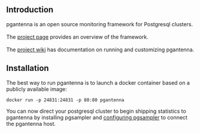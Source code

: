 ## Introduction

pgantenna is an open source monitoring framework for Postgresql clusters.
<br/><br/>
The <a href="http://no0p.github.io/pgantenna/">project page</a> provides an overview of the framework.
<br/><br/>
The <a href="https://github.com/no0p/pgantenna/wiki">project wiki</a> has documentation on running and customizing pgantenna.

## Installation

The best way to run pgantenna is to launch a docker container based on a publicly available image:

```
docker run -p 24831:24831 -p 80:80 pgantenna
```

You can now direct your postgresql cluster to begin shipping statistics to pgantenna by installing pgsampler and <a href="https://github.com/no0p/pgsampler/wiki/Configuration">configuring pgsampler</a> to connect the pgantenna host.
